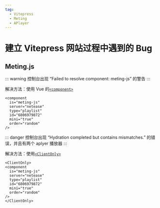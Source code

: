 ```yaml
---
tag:
  - Vitepress
  - Meting
  - APlayer
---
```


# 建立 Vitepress 网站过程中遇到的 Bug

## Meting.js

::: warning
控制台出现 “Failed to resolve component: meting-js” 的警告
:::

解决方法：使用 Vue 的[`<component>`](https://cn.vuejs.org/api/built-in-special-elements.html#component)

```vue
<component
  is="meting-js"
  server="netease"
  type="playlist"
  id="6806979872"
  mini="true"
  order="random"
/>
```

::: danger
控制台出现 “Hydration completed but contains mismatches.” 的错误，并且有两个 aplyer 播放器
:::

解决方法：使用[`<ClientOnly>`](https://vitepress.dev/zh/guide/ssr-compat#clientonly)

```vue
<ClientOnly>
<component
  is="meting-js"
  server="netease"
  type="playlist"
  id="6806979872"
  mini="true"
  order="random"
/>
</ClientOnly>
```
